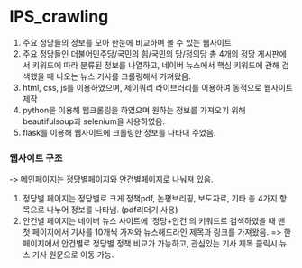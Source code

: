 # IPS_crawling


1. 주요 정당들의 정보를 모아 한눈에 비교하며 볼 수 있는 웹사이트
2. 주요 정당들인 더불어민주당/국민의 힘/국민의 당/정의당 총 4개의 정당 게시판에서 키워드에 따라 분류된 정보를 나열하고, 네이버 뉴스에서 핵심 키워드에 관해 검색했을 때 나오는 뉴스 기사를 크롤링해서 가져왔음.
3. html, css, js를 이용하였으며, 제이쿼리 라이브러리를 이용하여 동적으로 웹사이트 제작
4. python을 이용해 웹크롤링을 하였으며 원하는 정보를 가져오기 위해 beautifulsoup과 selenium을 사용하였음. 
5. flask를 이용해 웹사이트에 크롤링한 정보를 나타내 주었음. 

### 웹사이트 구조

-> 메인페이지는 정당별페이지와 안건별페이지로 나눠져 있음.
1. 정당별 페이지는 정당별로 크게 정책pdf, 논평브리핑, 보도자료, 기타 총 4가지 항목으로 나누어 정보를 나타냄. (pdf리더기 사용)
2. 안건별 페이지는 네이버 뉴스 사이트에 '정당+안건'의 키워드로 검색하였을 때 맨 첫 페이지에서 기사를 10개씩 가져와 뉴스헤드라인 제목과 링크를 가져왔음. => 한 페이지에서 안건별로 정당별 정책 비교가 가능하고, 관심있는 기사 제목 클릭시 뉴스 기사 원문으로 이동 가능.

